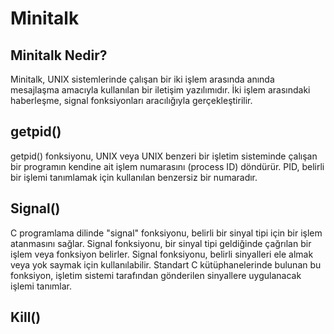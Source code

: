 # Minitalk
<h2> Minitalk Nedir? </h2>
Minitalk, UNIX sistemlerinde çalışan bir iki işlem arasında anında mesajlaşma amacıyla kullanılan bir iletişim yazılımıdır. İki işlem arasındaki haberleşme, signal fonksiyonları aracılığıyla gerçekleştirilir.

<h2> getpid() </h2>
getpid() fonksiyonu, UNIX veya UNIX benzeri bir işletim sisteminde çalışan bir programın kendine ait işlem numarasını (process ID) döndürür. PID, belirli bir işlemi tanımlamak için kullanılan benzersiz bir numaradır.

<h2> Signal() </h2>
C programlama dilinde "signal" fonksiyonu, belirli bir sinyal tipi için bir işlem atanmasını sağlar. Signal fonksiyonu, bir sinyal tipi geldiğinde çağrılan bir işlem veya fonksiyon belirler. Signal fonksiyonu, belirli sinyalleri ele almak veya yok saymak için kullanılabilir. Standart C kütüphanelerinde bulunan bu fonksiyon, işletim sistemi tarafından gönderilen sinyallere uygulanacak işlemi tanımlar.

<h2> Kill() </h2>
